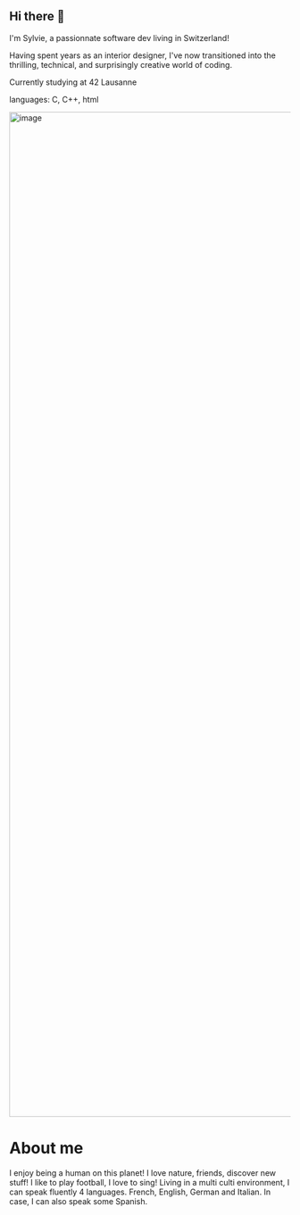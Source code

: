 ## Hi there 👋

I'm Sylvie, a passionnate software dev living in Switzerland!

Having spent years as an interior designer, I've now transitioned into the thrilling, technical, and surprisingly creative world of coding.

Currently studying at 42 Lausanne

languages:
C, C++, html

<img width="3193" height="1801" alt="image" src="https://github.com/user-attachments/assets/5580c250-7ac6-4e81-88b1-125440f1ec86" />

# About me
I enjoy being a human on this planet!
I love nature, friends, discover new stuff! 
I like to play football, I love to sing!
Living in a multi culti environment, I can speak fluently 4 languages. French, English, German and Italian. In case, I can also speak some Spanish. 




<!--
**Sylvfo/Sylvfo** is a ✨ _special_ ✨ repository because its `README.md` (this file) appears on your GitHub profile.

Here are some ideas to get you started:

- 🔭 I’m currently working on ...
- 🌱 I’m currently learning ...
- 👯 I’m looking to collaborate on ...
- 🤔 I’m looking for help with ...
- 💬 Ask me about ...
- 📫 How to reach me: ...
- 😄 Pronouns: ...
- ⚡ Fun fact: ...
-->
